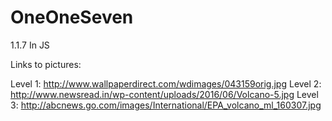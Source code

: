 # OneOneSeven
1.1.7 In JS


Links to pictures:

Level 1: http://www.wallpaperdirect.com/wdimages/043159orig.jpg
Level 2: http://www.newsread.in/wp-content/uploads/2016/06/Volcano-5.jpg
Level 3: http://abcnews.go.com/images/International/EPA_volcano_ml_160307.jpg
